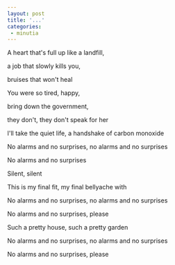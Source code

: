 ```yaml
---
layout: post
title: '...'
categories:
 - minutia
---
```


A heart that's full up like a landfill, 

a job that slowly kills you, 

bruises that won't heal

You were so tired, happy,

bring down the government, 

they don't, they don't speak for her

I'll take the quiet life, a handshake of carbon monoxide



No alarms and no surprises, no alarms and no surprises

No alarms and no surprises

Silent, silent

This is my final fit, my final bellyache with

No alarms and no surprises, no alarms and no surprises

No alarms and no surprises, please



Such a pretty house, such a pretty garden

No alarms and no surprises, no alarms and no surprises

No alarms and no surprises, please


